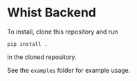# Whist Backend

To install, clone this repository and run
```
pip install .
```
in the cloned repository.

See the `examples` folder for example usage.
